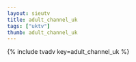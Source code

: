 ```yaml
--- 
layout: sieutv
title: adult_channel_uk
tags: ["uktv"]
thumb: adult_channel_uk
---
```

{% include tvadv key=adult_channel_uk %}
